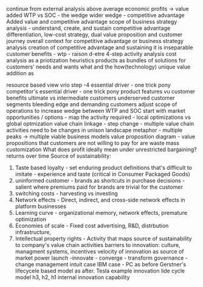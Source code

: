 continue from external analysis 
above average economic profits -> value added 
WTP vs SOC - the wedge
wider wedge - competitive advantage
Added value and competitive advantage
scope of business strategy analysis - understand, create, and sustain competitive advantage 
differentiation, low-cost strategy, dual 
value proposition and customer journey 
overall context for competitive advantage or business strategy analysis
creation of competitive advantage and sustaining it is inseparable 
customer benefits - wtp - raison d-etre
4-step activity analysis
cost analysis as a priotization heuristics
products as bundles of solutions for customers' needs and wants
what and the how(technology)
unique value addition as 

resource based view vrio
step -4 
essential driver - one trick pony 
competitor's essential driver - one trick pony
product features vu customer benefits
ultimate vs intermediate customers
underserved customer segments
bleeding edge and demanding customers
adjust scope of operations to increase wedge between WTP and SOC
start with market opportunities / options - map the activity required - 
local optimizations vs global optmization 
value chain linkage - step change - multiple value chain activities need to be changes in unison
landscape metaphor - multiple peaks ->  multiple viable business models
value proposition diagram - value propositions that customers are not willing to pay for are waste
mass customization
What does profit ideally mean under unrestricted bargaining?
returns over time
Source of sustainability: 
1. Taste based loyalty - set enduring product definitions that's difficult to imitate - experience and taste (critical in Consumer Packaged Goods)
2. uninformed customer - brands as shortcuts in purchase decisions - salient where premiums paid for brands are trivial for the customer
3. switching costs - harvesting vs investing 
4. Network effects - Direct, indirect, and cross-side network effects in platform businesses
5. Learning curve -  organizational memory, network effects, premature optimization 
6. Economies of scale - Fixed cost advertising, R&D, distrbution infrastructure, 
7. Intellectual property rights -
Activity that maps source of sustainability to company's value chain activities
barriers to innovation: culture, managment systems, incentives
velocity of innovation as source of market power
launch -innovate - converge - transform
governance - change management 
intuit case
IBM case - PC as before Gerstner's lifecycele based model as after.
Tesla example
innovation lide cycle model h3, h2, h1
internal innovation capability

